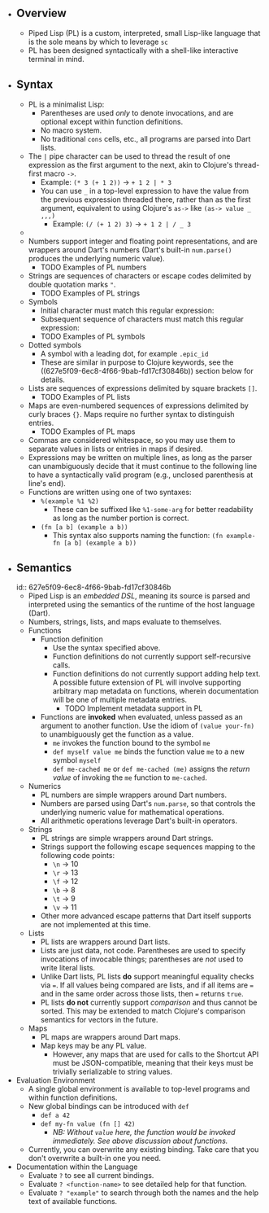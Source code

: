 - ## Overview
	- Piped Lisp (PL) is a custom, interpreted, small Lisp-like language that is the sole means by which to leverage `sc`
	- PL has been designed syntactically with a shell-like interactive terminal in mind.
- ## Syntax
	- PL is a minimalist Lisp:
		- Parentheses are used _only_ to denote invocations, and are optional except within function definitions.
		- No macro system.
		- No traditional `cons` cells, etc., all programs are parsed into Dart lists.
	- The `|` pipe character can be used to thread the result of one expression as the first argument to the next, akin to Clojure's thread-first macro `->`.
		- Example: `(* 3 (+ 1 2))` -> `+ 1 2 | * 3`
		- You can use `_` in a top-level expression to have the value from the previous expression threaded there, rather than as the first argument, equivalent to using Clojure's `as->` like `(as-> value _ ,,,)`
			- Example: `(/ (+ 1 2) 3)` -> `+ 1 2 | / _ 3`
	-
	- Numbers support integer and floating point representations, and are wrappers around Dart's numbers (Dart's built-in `num.parse()` produces the underlying numeric value).
		- TODO Examples of PL numbers
	- Strings are sequences of characters or escape codes delimited by double quotation marks `"`.
		- TODO Examples of PL strings
	- Symbols
		- Initial character must match this regular expression:
		- Subsequent sequence of characters must match this regular expression:
		- TODO Examples of PL symbols
	- Dotted symbols
		- A symbol with a leading dot, for example `.epic_id`
		- These are similar in purpose to Clojure keywords, see the ((627e5f09-6ec8-4f66-9bab-fd17cf30846b)) section below for details.
	- Lists are sequences of expressions delimited by square brackets `[]`.
		- TODO Examples of PL lists
	- Maps are even-numbered sequences of expressions delimited by curly braces `{}`. Maps require no further syntax to distinguish entries.
		- TODO Examples of PL maps
	- Commas are considered whitespace, so you may use them to separate values in lists or entries in maps if desired.
	- Expressions may be written on multiple lines, as long as the parser can unambiguously decide that it must continue to the following line to have a syntactically valid program (e.g., unclosed parenthesis at line's end).
	- Functions are written using one of two syntaxes:
		- `%(example %1 %2)`
			- These can be suffixed like `%1-some-arg` for better readability as long as the number portion is correct.
		- `(fn [a b] (example a b))`
			- This syntax also supports naming the function: `(fn example-fn [a b] (example a b))`
- ## Semantics
  id:: 627e5f09-6ec8-4f66-9bab-fd17cf30846b
	- Piped Lisp is an _embedded DSL_, meaning its source is parsed and interpreted using the semantics of the runtime of the host language (Dart).
	- Numbers, strings, lists, and maps evaluate to themselves.
	- Functions
		- Function definition
			- Use the syntax specified above.
			- Function definitions do not currently support self-recursive calls.
			- Function definitions do not currently support adding help text. A possible future extension of PL will involve supporting arbitrary map metadata on functions, wherein documentation will be one of multiple metadata entries.
				- TODO Implement metadata support in PL
		- Functions are **invoked** when evaluated, unless passed as an argument to another function. Use the idiom of `(value your-fn)` to unambiguously get the function as a value.
			- `me` invokes the function bound to the symbol `me`
			- `def myself value me` binds the function value `me` to a new symbol `myself`
			- `def me-cached me` or `def me-cached (me)` assigns the _return value_ of invoking the `me` function to `me-cached`.
	- Numerics
		- PL numbers are simple wrappers around Dart numbers.
		- Numbers are parsed using Dart's `num.parse`, so that controls the underlying numeric value for mathematical operations.
		- All arithmetic operations leverage Dart's built-in operators.
	- Strings
		- PL strings are simple wrappers around Dart strings.
		- Strings support the following escape sequences mapping to the following code points:
			- `\n` -> 10
			- `\r` -> 13
			- `\f` -> 12
			- `\b` -> 8
			- `\t` -> 9
			- `\v` -> 11
		- Other more advanced escape patterns that Dart itself supports are not implemented at this time.
	- Lists
		- PL lists are wrappers around Dart lists.
		- Lists are just data, not code. Parentheses are used to specify invocations of invocable things; parentheses are _not_ used to write literal lists.
		- Unlike Dart lists, PL lists **do** support meaningful equality checks via `=`. If all values being compared are lists, and if all items are `=` and in the same order across those lists, then `=` returns `true`.
		- PL lists **do not** currently support _comparison_ and thus cannot be sorted. This may be extended to match Clojure's comparison semantics for vectors in the future.
	- Maps
		- PL maps are wrappers around Dart maps.
		- Map keys may be any PL value.
			- However, any maps that are used for calls to the Shortcut API must be JSON-compatible, meaning that their keys must be trivially serializable to string values.
- Evaluation Environment
	- A single global environment is available to top-level programs and within function definitions.
	- New global bindings can be introduced with `def`
		- `def a 42`
		- `def my-fn value (fn [] 42)`
			- _NB: Without `value` here, the function would be invoked immediately. See above discussion about functions._
	- Currently, you can overwrite any existing binding. Take care that you don't overwrite a built-in one you need.
- Documentation within the Language
	- Evaluate `?` to see all current bindings.
	- Evaluate `? <function-name>` to see detailed help for that function.
	- Evaluate `? "example"` to search through both the names and the help text of available functions.